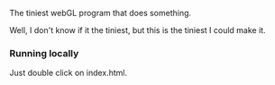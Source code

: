 The tiniest webGL program that does something.

Well, I don't know if it the tiniest, but this is the tiniest I could make it.

### Running locally

Just double click on index.html.
